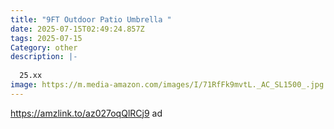 ```yaml
---
title: "9FT Outdoor Patio Umbrella "
date: 2025-07-15T02:49:24.857Z
tags: 2025-07-15
Category: other
description: |-
  
  25.xx
image: https://m.media-amazon.com/images/I/71RfFk9mvtL._AC_SL1500_.jpg
---
```

https://amzlink.to/az027oqQlRCj9   ad